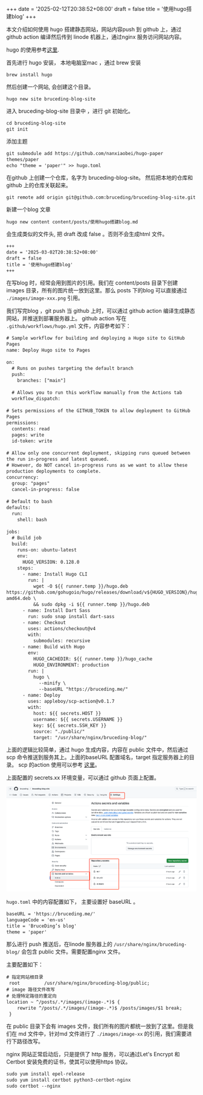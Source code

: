 +++
date = '2025-02-12T20:38:52+08:00'
draft = false 
title = '使用hugo搭建blog'
+++

本文介绍如何使用 hugo 搭建静态网站，网站内容push 到 github 上，通过 github action 编译然后传到 linode 机器上，通过nginx 服务访问网站内容。

hugo 的使用参考[这里](https://github.com/gohugoio/hugo). 

首先进行 hugo 安装， 本地电脑室mac ，通过 brew 安装
```
brew install hugo
```
然后创建一个网站, 会创建这个目录。
```
hugo new site bruceding-blog-site
```
进入 bruceding-blog-site 目录中 ，进行 git 初始化。
```
cd bruceding-blog-site
git init    
```
添加主题
```
git submodule add https://github.com/nanxiaobei/hugo-paper themes/paper
echo "theme = 'paper'" >> hugo.toml
```
在github 上创建一个仓库，名字为 bruceding-blog-site。
然后把本地的仓库和github 上的仓库关联起来。
```
git remote add origin git@github.com:bruceding/bruceding-blog-site.git
```
新建一个blog 文章 
```
hugo new content content/posts/使用hugo搭建blog.md
```
会生成类似的文件头, 把 draft 改成 false 。否则不会生成html 文件。 
```
+++
date = '2025-03-02T20:38:52+08:00'
draft = false 
title = '使用hugo搭建blog'
+++
```
在写blog 时，经常会用到图片的引用。我们在 content/posts 目录下创建 images 目录，所有的图片统一放到这里。那么 posts 下的blog 可以直接通过 `./images/image-xxx.png` 引用。

我们写完blog ，git push 当 github 上时，可以通过 github action 编译生成静态网站，并推送到部署服务器上。
github action 写在 `.github/workflows/hugo.yml` 文件，内容参考如下：
```
# Sample workflow for building and deploying a Hugo site to GitHub Pages
name: Deploy Hugo site to Pages

on:
  # Runs on pushes targeting the default branch
  push:
    branches: ["main"]

  # Allows you to run this workflow manually from the Actions tab
  workflow_dispatch:

# Sets permissions of the GITHUB_TOKEN to allow deployment to GitHub Pages
permissions:
  contents: read
  pages: write
  id-token: write

# Allow only one concurrent deployment, skipping runs queued between the run in-progress and latest queued.
# However, do NOT cancel in-progress runs as we want to allow these production deployments to complete.
concurrency:
  group: "pages"
  cancel-in-progress: false

# Default to bash
defaults:
  run:
    shell: bash

jobs:
  # Build job
  build:
    runs-on: ubuntu-latest
    env:
      HUGO_VERSION: 0.128.0
    steps:
      - name: Install Hugo CLI
        run: |
          wget -O ${{ runner.temp }}/hugo.deb https://github.com/gohugoio/hugo/releases/download/v${HUGO_VERSION}/hugo_extended_${HUGO_VERSION}_linux-amd64.deb \
          && sudo dpkg -i ${{ runner.temp }}/hugo.deb
      - name: Install Dart Sass
        run: sudo snap install dart-sass
      - name: Checkout
        uses: actions/checkout@v4
        with:
          submodules: recursive
      - name: Build with Hugo
        env:
          HUGO_CACHEDIR: ${{ runner.temp }}/hugo_cache
          HUGO_ENVIRONMENT: production
        run: |
          hugo \
            --minify \
            --baseURL "https://bruceding.me/"
      - name: Deploy
        uses: appleboy/scp-action@v0.1.7
        with:
          host: ${{ secrets.HOST }}
          username: ${{ secrets.USERNAME }}
          key: ${{ secrets.SSH_KEY }}
          source: "./public/"
          target: "/usr/share/nginx/bruceding-blog/"

```
上面的逻辑比较简单，通过 hugo 生成内容，内容在 public 文件中，然后通过scp 命令推送到服务其上。上面的baseURL 配置域名，target 指定服务器上的目录。
scp 的action 使用可以参考 [这里](https://github.com/appleboy/scp-action)。

上面配置的 secrets.xx 环境变量，可以通过 github 页面上配置。

![image-20250302211801662](./images/image-20250302211801662.png)

`hugo.toml` 中的内容配置如下， 主要设置好 baseURL 。

```cat hugo.toml
baseURL = 'https://bruceding.me/'
languageCode = 'en-us'
title = 'BruceDing’s blog'
theme = 'paper'
```

那么进行 push 推送后，在linode 服务器上的 `/usr/share/nginx/bruceding-blog/` 会包含 public 文件。需要配置nginx 文件。

主要配置如下：

```
# 指定网站根目录
 root         /usr/share/nginx/bruceding-blog/public;
# image 路径文件改写
# 处理特定路径的重定向
location ~ ^/posts/.*/images/(image-.*)$ {
    rewrite ^/posts/.*/images/(image-.*)$ /posts/images/$1 break;
 }

```

在 public 目录下会有 images 文件，我们所有的图片都统一放到了这里。但是我们在 md 文件中，针对md 文件进行了 `./images/image-xx` 的引用，我们需要进行下路径改写。

nginx 网站正常启动后，只是提供了 http 服务，可以通过Let's Encrypt 和 Certbot 安装免费的证书，使其可以使用https 协议。

```
sudo yum install epel-release
sudo yum install certbot python3-certbot-nginx
sudo certbot --nginx
```

